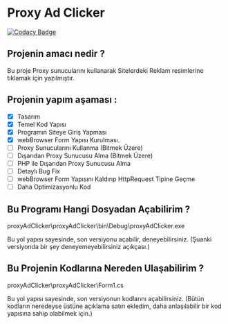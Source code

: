 # Proxy Ad Clicker

[![Codacy Badge](https://api.codacy.com/project/badge/Grade/64126cdecbda4ebbbf79270f23fd2eb2)](https://www.codacy.com/manual/Iamknownasfesal/proxyadclicker?utm_source=github.com&amp;utm_medium=referral&amp;utm_content=Iamknownasfesal/proxyadclicker&amp;utm_campaign=Badge_Grade)

## Projenin amacı nedir ?
Bu proje Proxy sunucularını kullanarak Sitelerdeki Reklam resimlerine tıklamak için yazılmıştır.

## Projenin yapım aşaması :

- [X] Tasarım
- [X] Temel Kod Yapısı
- [X] Programın Siteye Giriş Yapması
- [X] webBrowser Form Yapısı Kurulması.
- [ ] Proxy Sunucularını Kullanma (Bitmek Üzere)
- [ ] Dışarıdan Proxy Sunucusu Alma (Bitmek Üzere)
- [ ] PHP ile Dışarıdan Proxy Sunucusu Alma
- [ ] Detaylı Bug Fix
- [ ] webBrowser Form Yapısını Kaldırıp HttpRequest Tipine Geçme
- [ ] Daha Optimizasyonlu Kod

## Bu Programı Hangi Dosyadan Açabilirim ?

proxyAdClicker\proxyAdClicker\bin\Debug\proxyAdClicker.exe
  
Bu yol yapısı sayesinde, son versiyonu açabilir, deneyebilirsiniz.
(Şuanki versiyonda bir şey deneyemeyebilirsiniz açıkçası.)

## Bu Projenin Kodlarına Nereden Ulaşabilirim ?

proxyAdClicker\proxyAdClicker\Form1.cs

Bu yol yapısı sayesinde, son versiyonun kodlarını açabilirsiniz.
(Bütün kodların neredeyse üstüne açıklama satırı ekledim, daha anlaşılabilir bir kod yapısına sahip olabilmek için.)
